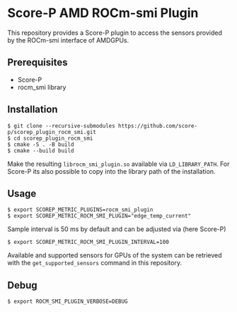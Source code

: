 # Score-P AMD ROCm-smi Plugin

This repository provides a Score-P plugin to access the sensors provided by the ROCm-smi interface of AMDGPUs.

## Prerequisites

- Score-P
- rocm_smi library 

## Installation


```console
$ git clone --recursive-submodules https://github.com/score-p/scorep_plugin_rocm_smi.git
$ cd scorep_plugin_rocm_smi
$ cmake -S . -B build
$ cmake --build build
```

Make the resulting `librocm_smi_plugin.so` available via `LD_LIBRARY_PATH`. For
Score-P its also possible to copy into the library path of the installation.

## Usage

```console
$ export SCOREP_METRIC_PLUGINS=rocm_smi_plugin
$ export SCOREP_METRIC_ROCM_SMI_PLUGIN="edge_temp_current"
```

Sample interval is 50 ms by default and can be adjusted via (here Score-P)

```console
$ export SCOREP_METRIC_ROCM_SMI_PLUGIN_INTERVAL=100
```

Available and supported sensors for GPUs of the system can be retrieved with the
`get_supported_sensors` command in this repository.

## Debug

```console
$ export ROCM_SMI_PLUGIN_VERBOSE=DEBUG
```
